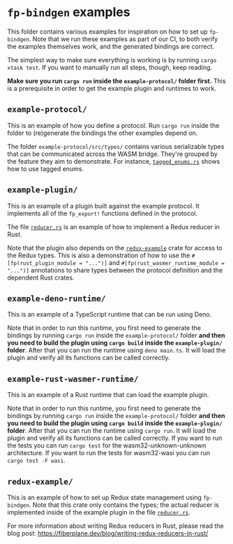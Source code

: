 # `fp-bindgen` examples

This folder contains various examples for inspiration on how to set up `fp-bindgen`. Note that we
run these examples as part of our CI, to both verify the examples themselves work, and the generated
bindings are correct.

The simplest way to make sure everything is working is by running `cargo xtask test`. If you want
to manually run all steps, though, keep reading.

**Make sure you run `cargo run` inside the `example-protocol/` folder first.** This is a
prerequisite in order to get the example plugin and runtimes to work.

## `example-protocol/`

This is an example of how you define a protocol. Run `cargo run` inside the folder to (re)generate
the bindings the other examples depend on.

The folder `example-protocol/src/types/` contains various serializable types that can be
communicated across the WASM bridge. They're grouped by the feature they aim to demonstrate. For
instance, [`tagged_enums.rs`](example-protocol/src/types/tagged_enums.rs) shows how to use tagged
enums.

## `example-plugin/`

This is an example of a plugin built against the example protocol. It implements all of the
`fp_export!` functions defined in the protocol.

The file [`reducer.rs`](example-plugin/src/reducer.rs) is an example of how to implement a Redux
reducer in Rust.

Note that the plugin also depends on the [`redux-example`](#redux-example) crate for access to the
Redux types. This is also a demonstration of how to use the `#[fp(rust_plugin_module = "...")]` and
`#[fp(rust_wasmer_runtime_module = "...")]` annotations to share types between the protocol
definition and the dependent Rust crates.

## `example-deno-runtime/`

This is an example of a TypeScript runtime that can be run using Deno.

Note that in order to run this runtime, you first need to generate the bindings by running
`cargo run` inside the `example-protocol/` folder
**and then you need to build the plugin using `cargo build` inside the `example-plugin/` folder**.
After that you can run the runtime using `deno main.ts`. It will load the plugin and verify all its
functions can be called correctly.

## `example-rust-wasmer-runtime/`

This is an example of a Rust runtime that can load the example plugin.

Note that in order to run this runtime, you first need to generate the bindings by running
`cargo run` inside the `example-protocol/` folder
**and then you need to build the plugin using `cargo build` inside the `example-plugin/` folder**.
After that you can run the runtime using `cargo run`. It will load the plugin and verify all its
functions can be called correctly.
If you want to run the tests you can run `cargo test` for the wasm32-unknown-unknown architecture.
If you want to run the tests for wasm32-wasi you can run `cargo test -F wasi`.

## `redux-example/`

This is an example of how to set up Redux state management using `fp-bindgen`. Note that this crate
only contains the types; the actual reducer is implemented inside of the example plugin in the file
[`reducer.rs`](example-plugin/src/reducer.rs).

For more information about writing Redux reducers in Rust, please read the blog post:
https://fiberplane.dev/blog/writing-redux-reducers-in-rust/
